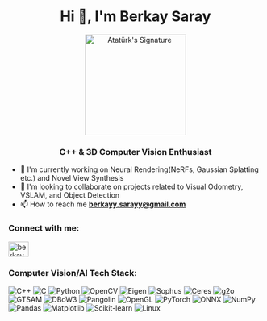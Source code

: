 <h1 align="center">Hi 👋, I'm Berkay Saray</h1>
<p align="center">
  <img src="https://upload.wikimedia.org/wikipedia/commons/2/29/Signiture_of_Mustafa_Kemal_Ataturk.jpg" width="200" alt="Atatürk's Signature"/>
</p>
<h3 align="center">C++ & 3D Computer Vision Enthusiast</h3>

- 🔭 I'm currently working on Neural Rendering(NeRFs, Gaussian Splatting etc.) and Novel View Synthesis  
- 👯 I'm looking to collaborate on projects related to Visual Odometry, VSLAM, and Object Detection 
- 📫 How to reach me **berkayy.sarayy@gmail.com**  

<h3 align="left">Connect with me:</h3>
<p align="left">
<a href="https://linkedin.com/in/berkay-saray-81b9a1219" target="blank">
  <img align="center" src="https://raw.githubusercontent.com/rahuldkjain/github-profile-readme-generator/master/src/images/icons/Social/linked-in-alt.svg" alt="berkay-saray" height="30" width="40" />
</a>
</p>

<h3 align="left">Computer Vision/AI Tech Stack:</h3>
<p>
  <img src="https://img.shields.io/badge/C++-00599C?style=for-the-badge&logo=cplusplus&logoColor=white" alt="C++">
  <img src="https://img.shields.io/badge/C-00599C?style=for-the-badge&logo=c&logoColor=white" alt="C">
  <img src="https://img.shields.io/badge/Python-3776AB?style=for-the-badge&logo=python&logoColor=white" alt="Python">
  <img src="https://img.shields.io/badge/OpenCV-5C3EE8?style=for-the-badge&logo=opencv&logoColor=white" alt="OpenCV">
  <img src="https://img.shields.io/badge/Eigen-00599C?style=for-the-badge" alt="Eigen">
  <img src="https://img.shields.io/badge/Sophus-00599C?style=for-the-badge" alt="Sophus">
  <img src="https://img.shields.io/badge/Ceres Solver-5C3EE8?style=for-the-badge" alt="Ceres">
  <img src="https://img.shields.io/badge/g2o-5C3EE8?style=for-the-badge" alt="g2o">
  <img src="https://img.shields.io/badge/GTSAM-5C3EE8?style=for-the-badge" alt="GTSAM">
  <img src="https://img.shields.io/badge/DBoW3-5C3EE8?style=for-the-badge" alt="DBoW3">
  <img src="https://img.shields.io/badge/Pangolin-5C3EE8?style=for-the-badge" alt="Pangolin">
  <img src="https://img.shields.io/badge/OpenGL-5586A4?style=for-the-badge&logo=opengl" alt="OpenGL">
  <img src="https://img.shields.io/badge/PyTorch-EE4C2C?style=for-the-badge&logo=pytorch&logoColor=white" alt="PyTorch">
  <img src="https://img.shields.io/badge/ONNX-005CED?style=for-the-badge&logo=onnx&logoColor=white" alt="ONNX">
  <img src="https://img.shields.io/badge/NumPy-013243?style=for-the-badge&logo=numpy&logoColor=white" alt="NumPy">
  <img src="https://img.shields.io/badge/Pandas-150458?style=for-the-badge&logo=pandas&logoColor=white" alt="Pandas">
  <img src="https://img.shields.io/badge/Matplotlib-004B87?style=for-the-badge&logo=matplotlib&logoColor=white" alt="Matplotlib">
  <img src="https://img.shields.io/badge/Scikit--learn-F7931E?style=for-the-badge&logo=scikitlearn&logoColor=white" alt="Scikit-learn">
  <img src="https://img.shields.io/badge/Linux-FCC624?style=for-the-badge&logo=linux&logoColor=black" alt="Linux">
</p>
